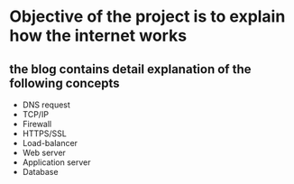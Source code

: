 # Objective of the project is to explain how the internet works
## the blog contains detail explanation of the following concepts
* DNS request
* TCP/IP
* Firewall
* HTTPS/SSL
* Load-balancer
* Web server
* Application server
* Database
